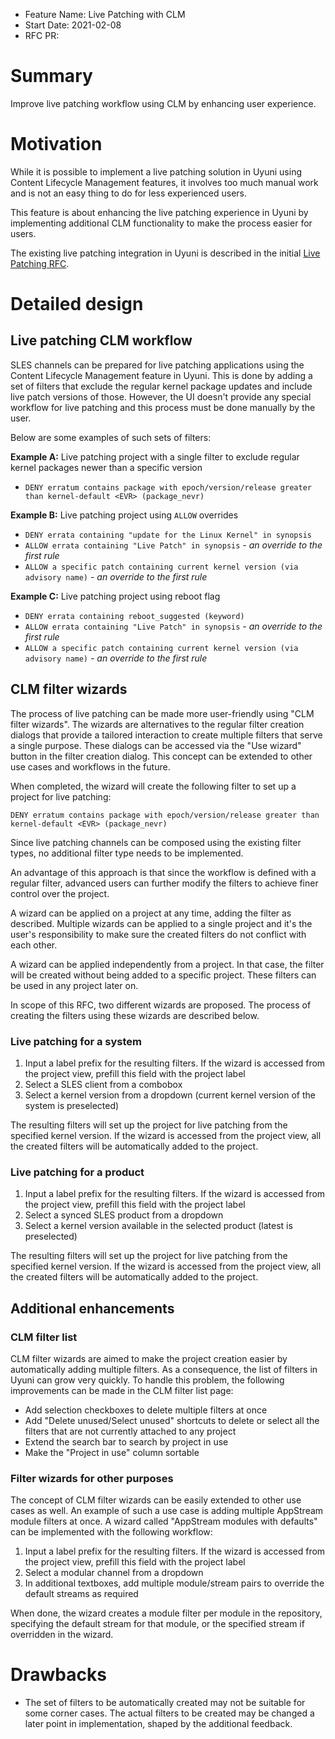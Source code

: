 - Feature Name: Live Patching with CLM
- Start Date: 2021-02-08
- RFC PR:

# Summary
[summary]: #summary

Improve live patching workflow using CLM by enhancing user experience.

# Motivation
[motivation]: #motivation

While it is possible to implement a live patching solution in Uyuni using Content Lifecycle Management features, it involves too much manual work and is not an easy thing to do for less experienced users.

This feature is about enhancing the live patching experience in Uyuni by implementing additional CLM functionality to make the process easier for users.

The existing live patching integration in Uyuni is described in the initial [Live Patching RFC](https://github.com/uyuni-project/uyuni-rfc/blob/master/accepted/00027-sle-live-patching.md).

# Detailed design
[design]: #detailed-design

## Live patching CLM workflow

SLES channels can be prepared for live patching applications using the Content Lifecycle Management feature in Uyuni. This is done by adding a set of filters that exclude the regular kernel package updates and include live patch versions of those. However, the UI doesn't provide any special workflow for live patching and this process must be done manually by the user.

Below are some examples of such sets of filters:

**Example A:** Live patching project with a single filter to exclude regular kernel packages newer than a specific version
 - `DENY erratum contains package with epoch/version/release greater than kernel-default <EVR> (package_nevr)`

**Example B:** Live patching project using `ALLOW` overrides
 - `DENY errata containing "update for the Linux Kernel" in synopsis`
 - `ALLOW errata containing "Live Patch" in synopsis` *- an override to the first rule*
 - `ALLOW a specific patch containing current kernel version (via advisory name)` *- an override to the first rule*

**Example C:** Live patching project using reboot flag
 - `DENY errata containing reboot_suggested (keyword)`
 - `ALLOW errata containing "Live Patch" in synopsis` *- an override to the first rule*
 - `ALLOW a specific patch containing current kernel version (via advisory name)` *- an override to the first rule*

## CLM filter wizards

The process of live patching can be made more user-friendly using "CLM filter wizards". The wizards are alternatives to the regular filter creation dialogs that provide a tailored interaction to create multiple filters that serve a single purpose. These dialogs can be accessed via the "Use wizard" button in the filter creation dialog. This concept can be extended to other use cases and workflows in the future.

When completed, the wizard will create the following filter to set up a project for live patching:
```
DENY erratum contains package with epoch/version/release greater than kernel-default <EVR> (package_nevr)
```
Since live patching channels can be composed using the existing filter types, no additional filter type needs to be implemented.

An advantage of this approach is that since the workflow is defined with a regular filter, advanced users can further modify the filters to achieve finer control over the project.

A wizard can be applied on a project at any time, adding the filter as described. Multiple wizards can be applied to a single project and it's the user's responsibility to make sure the created filters do not conflict with each other.

A wizard can be applied independently from a project. In that case, the filter will be created without being added to a specific project. These filters can be used in any project later on.

In scope of this RFC, two different wizards are proposed. The process of creating the filters using these wizards are described below.

### Live patching for a system

 1. Input a label prefix for the resulting filters. If the wizard is accessed from the project view, prefill this field with the project label
 2. Select a SLES client from a combobox
 3. Select a kernel version from a dropdown (current kernel version of the system is preselected)

The resulting filters will set up the project for live patching from the specified kernel version.
If the wizard is accessed from the project view, all the created filters will be automatically added to the project.

### Live patching for a product

 1. Input a label prefix for the resulting filters. If the wizard is accessed from the project view, prefill this field with the project label
 2. Select a synced SLES product from a dropdown
 3. Select a kernel version available in the selected product (latest is preselected)

The resulting filters will set up the project for live patching from the specified kernel version.
If the wizard is accessed from the project view, all the created filters will be automatically added to the project.

## Additional enhancements

### CLM filter list

CLM filter wizards are aimed to make the project creation easier by automatically adding multiple filters. As a consequence, the list of filters in Uyuni can grow very quickly. To handle this problem, the following improvements can be made in the CLM filter list page:

 - Add selection checkboxes to delete multiple filters at once
 - Add "Delete unused/Select unused" shortcuts to delete or select all the filters that are not currently attached to any project
 - Extend the search bar to search by project in use
 - Make the "Project in use" column sortable

### Filter wizards for other purposes

The concept of CLM filter wizards can be easily extended to other use cases as well. An example of such a use case is adding multiple AppStream module filters at once. A wizard called "AppStream modules with defaults" can be implemented with the following workflow:

 1. Input a label prefix for the resulting filters. If the wizard is accessed from the project view, prefill this field with the project label
 2. Select a modular channel from a dropdown
 3. In additional textboxes, add multiple module/stream pairs to override the default streams as required

When done, the wizard creates a module filter per module in the repository, specifying the default stream for that module, or the specified stream if overridden in the wizard.

# Drawbacks
[drawbacks]: #drawbacks

 - The set of filters to be automatically created may not be suitable for some corner cases. The actual filters to be created may be changed a later point in implementation, shaped by the additional feedback.
